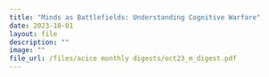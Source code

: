```yaml
---
title: "Minds as Battlefields: Understanding Cognitive Warfare"
date: 2023-10-01
layout: file
description: ""
image: ""
file_url: /files/acice monthly digests/oct23_m_digest.pdf
---
```

